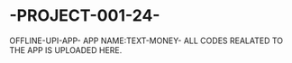 # -PROJECT-001-24-
OFFLINE-UPI-APP-
APP NAME:TEXT-MONEY-
ALL CODES REALATED TO THE APP IS UPLOADED HERE.

